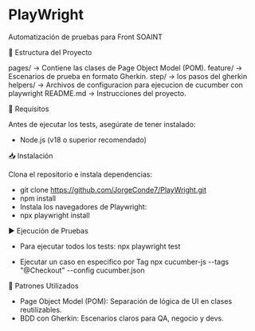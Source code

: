 # PlayWright
Automatización de pruebas para Front SOAINT

📂 Estructura del Proyecto

pages/ → Contiene las clases de Page Object Model (POM).
feature/ → Escenarios de prueba en formato Gherkin.
step/ → los pasos del gherkin
helpers/ → Archivos de configuracion para ejecucion de cucumber con playwright
README.md → Instrucciones del proyecto.

🚀 Requisitos

Antes de ejecutar los tests, asegúrate de tener instalado:
- Node.js
 (v18 o superior recomendado)


📥 Instalación

Clona el repositorio e instala dependencias:

- git clone https://github.com/JorgeConde7/PlayWright.git
- npm install
- Instala los navegadores de Playwright:
- npx playwright install

▶️ Ejecución de Pruebas

- Para ejecutar todos los tests:
    npx playwright test

- Ejecutar un caso en especifico por Tag
    npx cucumber-js --tags "@Checkout" --config cucumber.json

🧩 Patrones Utilizados

- Page Object Model (POM): Separación de lógica de UI en clases reutilizables.
- BDD con Gherkin: Escenarios claros para QA, negocio y devs.
